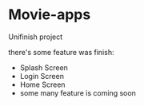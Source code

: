 # Movie-apps
Unifinish project

there's some feature was finish: 

- Splash Screen
- Login Screen
- Home Screen
- some many feature is coming soon 
